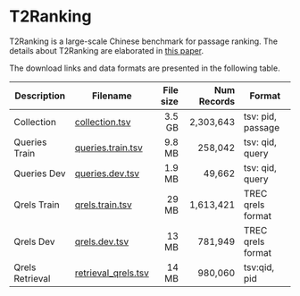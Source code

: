 # T2Ranking

T2Ranking is a large-scale Chinese benchmark for passage ranking. The details about T2Ranking are elaborated in [this paper](https://github.com/THUIR/T2Ranking).

The download links and data formats are presented in the following table.

| Description                                           | Filename                                                                                                                | File size |                        Num Records | Format                                                         |
|-------------------------------------------------------|-------------------------------------------------------------------------------------------------------------------------|----------:|-----------------------------------:|----------------------------------------------------------------|
| Collection                                | [collection.tsv](https://todo/collection.tsv)                             |    3.5 GB |                         2,303,643  | tsv: pid, passage |
| Queries     Train                          | [queries.train.tsv](https://todo/queries.train.tsv)                                   |   9.8 MB |                         258,042  | tsv: qid, query |
| Queries     Dev                          | [queries.dev.tsv](https://todo/queries.dev.tsv)                                   |   1.9 MB |                         49,662  | tsv: qid, query |
| Qrels Train                               | [qrels.train.tsv](https://todo/qrels.train.tsv)                                 |   29 MB |                           1,613,421  | TREC qrels format |
| Qrels Dev                                 | [qrels.dev.tsv](https://todo/qrels.dev.tsv)                                     |    13 MB |                            781,949  | TREC qrels format |
| Qrels Retrieval                               | [retrieval_qrels.tsv](https://todo/retrieval_qrels.tsv)                                 |   14 MB |                           980,060  | tsv:qid, pid |





